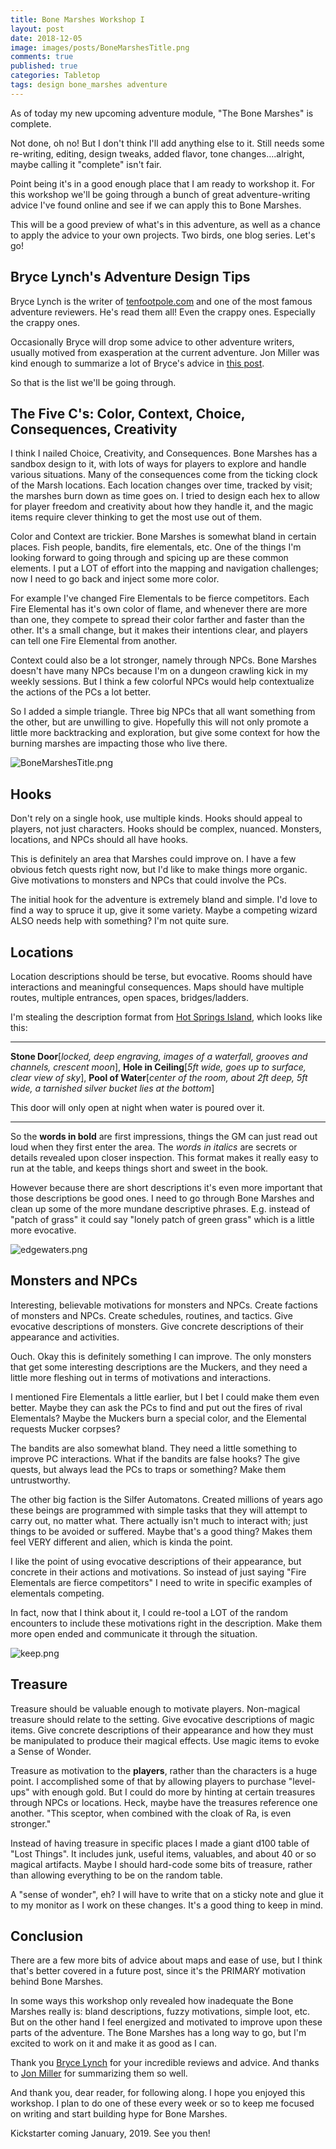```yaml
---
title: Bone Marshes Workshop I
layout: post
date: 2018-12-05
image: images/posts/BoneMarshesTitle.png
comments: true
published: true
categories: Tabletop
tags: design bone_marshes adventure 
---
```


As of today my new upcoming adventure module, "The Bone Marshes" is complete. 

Not done, oh no! But I don't think I'll add anything else to it. Still needs some re-writing, editing, design tweaks, added flavor, tone changes....alright, maybe calling it "complete" isn't fair.

Point being it's in a good enough place that I am ready to workshop it. For this workshop we'll be going through a bunch of great adventure-writing advice I've found online and see if we can apply this to Bone Marshes.

This will be a good preview of what's in this adventure, as well as a chance to apply the advice to your own projects. Two birds, one blog series. Let's go!

## Bryce Lynch's Adventure Design Tips

Bryce Lynch is the writer of [tenfootpole.com](http://tenfootpole.org) and one of the most famous adventure reviewers. He's read them all! Even the crappy ones. Especially the crappy ones.

Occasionally Bryce will drop some advice to other adventure writers, usually motived from exasperation at the current adventure. Jon Miller was kind enough to summarize a lot of Bryce's advice in [this post](https://into-the-dark-rpg.blogspot.com/2016/07/bryce-lynchs-adventure-design-tips.html).

So that is the list we'll be going through. 

## The Five C's: Color, Context, Choice, Consequences, Creativity

I think I nailed Choice, Creativity, and Consequences. Bone Marshes has a sandbox design to it, with lots of ways for players to explore and handle various situations. Many of the consequences come from the ticking clock of the Marsh locations. Each location changes over time, tracked by visit; the marshes burn down as time goes on. I tried to design each hex to allow for player freedom and creativity about how they handle it, and the magic items require clever thinking to get the most use out of them.

Color and Context are trickier. Bone Marshes is somewhat bland in certain places. Fish people, bandits, fire elementals, etc. One of the things I'm looking forward to going through and spicing up are these common elements. I put a LOT of effort into the mapping and navigation challenges; now I need to go back and inject some more color. 

For example I've changed Fire Elementals to be fierce competitors. Each Fire Elemental has it's own color of flame, and whenever there are more than one, they compete to spread their color farther and faster than the other. It's a small change, but it makes their intentions clear, and players can tell one Fire Elemental from another.

Context could also be a lot stronger, namely through NPCs. Bone Marshes doesn't have many NPCs because I'm on a dungeon crawling kick in my weekly sessions. But I think a few colorful NPCs would help contextualize the actions of the PCs a lot better.

So I added a simple triangle. Three big NPCs that all want something from the other, but are unwilling to give. Hopefully this will not only promote a little more backtracking and exploration, but give some context for how the burning marshes are impacting those who live there.

![BoneMarshesTitle.png](/images/posts/BoneMarshesTitle.png)

## Hooks 

Don't rely on a single hook, use multiple kinds. Hooks should appeal to players, not just characters. Hooks should be complex, nuanced. Monsters, locations, and NPCs should all have hooks.

This is definitely an area that Marshes could improve on. I have a few obvious fetch quests right now, but I'd like to make things more organic. Give motivations to monsters and NPCs that could involve the PCs. 

The initial hook for the adventure is extremely bland and simple. I'd love to find a way to spruce it up, give it some variety. Maybe a competing wizard ALSO needs help with something? I'm not quite sure. 

## Locations 

Location descriptions should be terse, but evocative. Rooms should have interactions and meaningful consequences. Maps should have multiple routes, multiple entrances, open spaces, bridges/ladders.

I'm stealing the description format from [Hot Springs Island](/david/2017/10/HotSpringsIsland), which looks like this:

<hr>

**Stone Door**[*locked, deep engraving, images of a waterfall, grooves and channels, crescent moon*], **Hole in Ceiling**[*5ft wide, goes up to surface, clear view of sky*], **Pool of Water**[*center of the room, about 2ft deep, 5ft wide, a tarnished silver bucket lies at the bottom*]

This door will only open at night when water is poured over it.

<hr>

So the **words in bold** are first impressions, things the GM can just read out loud when they first enter the area. The *words in italics* are secrets or details revealed upon closer inspection. This format makes it really easy to run at the table, and keeps things short and sweet in the book.

However because there are short descriptions it's even more important that those descriptions be good ones. I need to go through Bone Marshes and clean up some of the more mundane descriptive phrases. E.g. instead of "patch of grass" it could say "lonely patch of green grass" which is a little more evocative. 

![edgewaters.png](/images/posts/edgewaters.png)

## Monsters and NPCs

Interesting, believable motivations for monsters and NPCs. Create factions of monsters and NPCs. Create schedules, routines, and tactics. Give evocative descriptions of monsters. Give concrete descriptions of their appearance and activities.

Ouch. Okay this is definitely something I can improve. The only monsters that get some interesting descriptions are the Muckers, and they need a little more fleshing out in terms of motivations and interactions.

I mentioned Fire Elementals a little earlier, but I bet I could make them even better. Maybe they can ask the PCs to find and put out the fires of rival Elementals? Maybe the Muckers burn a special color, and the Elemental requests Mucker corpses?

The bandits are also somewhat bland. They need a little something to improve PC interactions. What if the bandits are false hooks? The give quests, but always lead the PCs to traps or something? Make them untrustworthy.

The other big faction is the Silfer Automatons. Created millions of years ago these beings are programmed with simple tasks that they will attempt to carry out, no matter what. There actually isn't much to interact with; just things to be avoided or suffered. Maybe that's a good thing? Makes them feel VERY different and alien, which is kinda the point. 

I like the point of using evocative descriptions of their appearance, but concrete in their actions and motivations. So instead of just saying "Fire Elementals are fierce competitors" I need to write in specific examples of elementals competing. 

In fact, now that I think about it, I could re-tool a LOT of the random encounters to include these motivations right in the description. Make them more open ended and communicate it through the situation. 

![keep.png](/images/posts/keep.png)

## Treasure

Treasure should be valuable enough to motivate players. Non-magical treasure should relate to the setting. Give evocative descriptions of magic items. Give concrete descriptions of their appearance and how they must be manipulated to produce their magical effects. Use magic items to evoke a Sense of Wonder.

Treasure as motivation to the **players**, rather than the characters is a huge point. I accomplished some of that by allowing players to purchase "level-ups" with enough gold. But I could do more by hinting at certain treasures through NPCs or locations. Heck, maybe have the treasures reference one another. "This sceptor, when combined with the cloak of Ra, is even stronger." 

Instead of having treasure in specific places I made a giant d100 table of "Lost Things". It includes junk, useful items, valuables, and about 40 or so magical artifacts. Maybe I should hard-code some bits of treasure, rather than allowing everything to be on the random table.

A "sense of wonder", eh? I will have to write that on a sticky note and glue it to my monitor as I work on these changes. It's a good thing to keep in mind.

## Conclusion

There are a few more bits of advice about maps and ease of use, but I think that's better covered in a future post, since it's the PRIMARY motivation behind Bone Marshes. 

In some ways this workshop only revealed how inadequate the Bone Marshes really is: bland descriptions, fuzzy motivations, simple loot, etc. But on the other hand I feel energized and motivated to improve upon these parts of the adventure. The Bone Marshes has a long way to go, but I'm excited to work on it and make it as good as I can.

Thank you [Bryce Lynch](http://tenfootpole.org) for your incredible reviews and advice. And thanks to [Jon Miller](https://into-the-dark-rpg.blogspot.com/) for summarizing them so well. 

And thank you, dear reader, for following along. I hope you enjoyed this workshop. I plan to do one of these every week or so to keep me focused on writing and start building hype for Bone Marshes. 

Kickstarter coming January, 2019. See you then!

